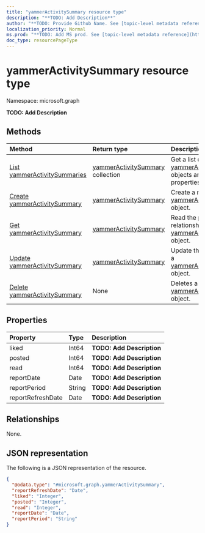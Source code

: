 ```yaml
---
title: "yammerActivitySummary resource type"
description: "**TODO: Add Description**"
author: "**TODO: Provide Github Name. See [topic-level metadata reference](https://msgo.azurewebsites.net/add/document/guidelines/metadata.html#topic-level-metadata)**"
localization_priority: Normal
ms.prod: "**TODO: Add MS prod. See [topic-level metadata reference](https://msgo.azurewebsites.net/add/document/guidelines/metadata.html#topic-level-metadata)**"
doc_type: resourcePageType
---
```


# yammerActivitySummary resource type

Namespace: microsoft.graph

**TODO: Add Description**

## Methods
|Method|Return type|Description|
|:---|:---|:---|
|[List yammerActivitySummaries](../api/yammeractivitysummary-list.md)|[yammerActivitySummary](../resources/yammeractivitysummary.md) collection|Get a list of the [yammerActivitySummary](../resources/yammeractivitysummary.md) objects and their properties.|
|[Create yammerActivitySummary](../api/yammeractivitysummary-create.md)|[yammerActivitySummary](../resources/yammeractivitysummary.md)|Create a new [yammerActivitySummary](../resources/yammeractivitysummary.md) object.|
|[Get yammerActivitySummary](../api/yammeractivitysummary-get.md)|[yammerActivitySummary](../resources/yammeractivitysummary.md)|Read the properties and relationships of a [yammerActivitySummary](../resources/yammeractivitysummary.md) object.|
|[Update yammerActivitySummary](../api/yammeractivitysummary-update.md)|[yammerActivitySummary](../resources/yammeractivitysummary.md)|Update the properties of a [yammerActivitySummary](../resources/yammeractivitysummary.md) object.|
|[Delete yammerActivitySummary](../api/yammeractivitysummary-delete.md)|None|Deletes a [yammerActivitySummary](../resources/yammeractivitysummary.md) object.|

## Properties
|Property|Type|Description|
|:---|:---|:---|
|liked|Int64|**TODO: Add Description**|
|posted|Int64|**TODO: Add Description**|
|read|Int64|**TODO: Add Description**|
|reportDate|Date|**TODO: Add Description**|
|reportPeriod|String|**TODO: Add Description**|
|reportRefreshDate|Date|**TODO: Add Description**|

## Relationships
None.

## JSON representation
The following is a JSON representation of the resource.
<!-- {
  "blockType": "resource",
  "keyProperty": "id",
  "@odata.type": "microsoft.graph.yammerActivitySummary",
  "baseType": "",
  "openType": false
}
-->
``` json
{
  "@odata.type": "#microsoft.graph.yammerActivitySummary",
  "reportRefreshDate": "Date",
  "liked": "Integer",
  "posted": "Integer",
  "read": "Integer",
  "reportDate": "Date",
  "reportPeriod": "String"
}
```

